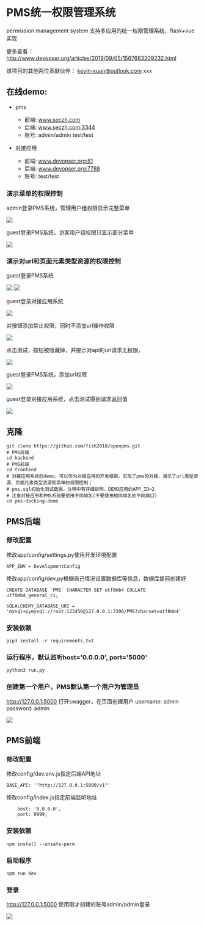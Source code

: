 # PMS统一权限管理系统
permission management system 支持多应用的统一权限管理系统，flask+vue实现

更多查看： http://www.devopser.org/articles/2019/09/05/1567663209232.html

该项目的其他两位贡献伙伴：
kevin-xuan@outlook.com
xxx

## 在线demo:

- pms
  - 前端: www.seczh.com
  - 后端: www.seczh.com:3344
  - 账号: admin/admin test/test

- 对接应用
  - 前端: www.devopser.org:81
  - 后端: www.devopser.org:7788
  - 账号: test/test

### 演示菜单的权限控制
admin登录PMS系统，管理用户组权限显示完整菜单

![](https://raw.githubusercontent.com/fish2018/openpms/master/img/docking01.jpg)

guest登录PMS系统，访客用户组权限只显示部分菜单

![](https://raw.githubusercontent.com/fish2018/openpms/master/img/docking02.jpg)


### 演示对url和页面元素类型资源的权限控制
guest登录PMS系统

![](https://raw.githubusercontent.com/fish2018/openpms/master/img/docking03.jpg)
![](https://raw.githubusercontent.com/fish2018/openpms/master/img/docking04.jpg)

guest登录对接应用系统

![](https://raw.githubusercontent.com/fish2018/openpms/master/img/docking05.jpg)

对按钮添加禁止权限，同时不添加url操作权限

![](https://raw.githubusercontent.com/fish2018/openpms/master/img/docking06.jpg)

点击测试，按钮被隐藏掉，并提示对api的url请求无权限，

![](https://raw.githubusercontent.com/fish2018/openpms/master/img/docking07.jpg)

guest登录PMS系统，添加url权限

![](https://raw.githubusercontent.com/fish2018/openpms/master/img/docking08.jpg)

guest登录对接应用系统，点击测试得到请求返回值

![](https://raw.githubusercontent.com/fish2018/openpms/master/img/docking09.jpg)

## 克隆
```
git clone https://github.com/fish2018/openpms.git
# PMS后端
cd backend
# PMS前端
cd frontend
# 对接应用系统的demo，可以作为对接应用的开发框架。实现了pms的对接，演示了url类型资源、页面元素类型资源和菜单的权限控制；
# pms.sql初始化测试数据，注释中有详细说明，DEMO应用的APP_ID=2
# 注意对接应用和PMS系统要使用不同域名(不要使用相同域名的不同端口)
cd pms-docking-demo
```

## PMS后端

### 修改配置
修改app/config/settings.py使用开发环境配置
```
APP_ENV = DevelopmentConfig
```
修改app/config/dev.py根据自己情况设置数据库等信息，数据库提前创建好
```
CREATE DATABASE `PMS` CHARACTER SET utf8mb4 COLLATE utf8mb4_general_ci;
```
```
SQLALCHEMY_DATABASE_URI = 'mysql+pymysql://root:123456@127.0.0.1:3306/PMS?charset=utf8mb4'
```
### 安装依赖
```
pip3 install -r requirements.txt
```

### 运行程序，默认监听host='0.0.0.0', port='5000'
```
python3 run.py
```

### 创建第一个用户，PMS默认第一个用户为管理员
http://127.0.0.1:5000 打开swagger，在页面创建用户 username: admin password: admin

![](https://raw.githubusercontent.com/fish2018/openpms/master/img/backend.jpg)

## PMS前端

### 修改配置
修改config/dev.env.js指定后端API地址
```
BASE_API: '"http://127.0.0.1:5000/v1"'
```
修改config/index.js指定前端监听地址
```
    host: '0.0.0.0',
    port: 9999,
```

### 安装依赖
```
npm install --unsafe-perm
```

### 启动程序
```
npm run dev
```

### 登录
http://127.0.0.1:5000 使用刚才创建的账号admin/admin登录

![](https://raw.githubusercontent.com/fish2018/openpms/master/img/frontend.jpg)
